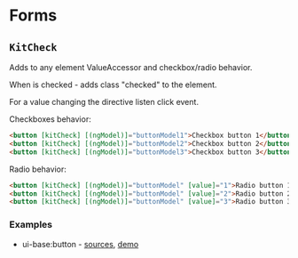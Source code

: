 # Forms

## `KitCheck`

Adds to any element ValueAccessor and checkbox/radio behavior.
 
When is checked - adds class "checked" to the element.
 
For a value changing the directive listen click event.

Checkboxes behavior:

```html
<button [kitCheck] [(ngModel)]="buttonModel1">Checkbox button 1</button>
<button [kitCheck] [(ngModel)]="buttonModel2">Checkbox button 2</button>
<button [kitCheck] [(ngModel)]="buttonModel3">Checkbox button 3</button>
```

Radio behavior:

```html
<button [kitCheck] [(ngModel)]="buttonModel" [value]="1">Radio button 1</button>
<button [kitCheck] [(ngModel)]="buttonModel" [value]="2">Radio button 2</button>
<button [kitCheck] [(ngModel)]="buttonModel" [value]="3">Radio button 3</button>
```

### Examples

* ui-base:button - [sources](https://github.com/ngx-kit/ui-base/tree/master/src/lib/ui-button), [demo](http://ngx-kit.com/ui-base/module/ui-button)
